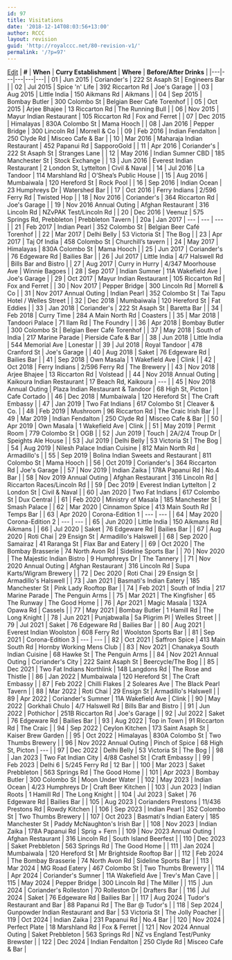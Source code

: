 ```yaml
---
id: 97
title: Visitations
date: '2018-12-14T08:03:56+13:00'
author: RCCC
layout: revision
guid: 'http://royalccc.net/80-revision-v1/'
permalink: '/?p=97'
---
```


[Edit](http://royalccc.net/wp-admin/admin.php?page=tablepress&action=edit&table_id=1)
| **\#** | **When** | **Curry Establishment** | **Where** | **Before/After Drinks** |
|---|---|---|---|---|
| 01 | Jun 2015 | Coriander's | 222 St Asaph St | Engineers Bar |
| 02 | Jul 2015 | Spice 'n' Life | 392 Riccarton Rd | Joe's Garage |
| 03 | Aug 2015 | Little India | 150 Aikmans Rd | Aikmans |
| 04 | Sep 2015 | Bombay Butler | 300 Colombo St | Belgian Beer Café Torenhof |
| 05 | Oct 2015 | Arjee Bhajee | 13 Riccarton Rd | The Running Bull |
| 06 | Nov 2015 | Mayur Indian Restaurant | 105 Riccarton Rd | Fox and Ferret |
| 07 | Dec 2015 | Himalayas | 830A Colombo St | Mama Hooch |
| 08 | Jan 2016 | Pepper Bridge | 300 Lincoln Rd | Morrell &amp; Co |
| 09 | Feb 2016 | Indian Fendalton | 250 Clyde Rd | Misceo Cafe &amp; Bar |
| 10 | Mar 2016 | Maharaja Indian Restaurant | 452 Papanui Rd | SapporoGold |
| 11 | Apr 2016 | Coriander's | 222 St Asaph St | Stranges Lane |
| 12 | May 2016 | Indian Sumner CBD | 185 Manchester St | Stock Exchange |
| 13 | Jun 2016 | Everest Indian Restaurant | 2 London St, Lyttelton | Civil &amp; Naval |
| 14 | Jul 2016 | La Tandoor | 114 Marshland Rd | O’Shea’s Public House |
| 15 | Aug 2016 | Mumbaiwala | 120 Hereford St | Rock Pool |
| 16 | Sep 2016 | Indian Ocean | 23 Humphreys Dr | Watershed Bar |
| 17 | Oct 2016 | Ferry Indians | 2/596 Ferry Rd | Twisted Hop |
| 18 | Nov 2016 | Coriander's | 364 Riccarton Rd | Joe's Garage |
| 19 | Nov 2016 Annual Outing | Afghan Restaurant | 316 Lincoln Rd | NZvPAK Test/Lincoln Rd |
| 20 | Dec 2016 | Veenuz | 575 Springs Rd, Prebbleton | Prebbleton Tavern |
| 20a | Jan 2017 | --- | --- | --- |
| 21 | Feb 2017 | Indian Pearl | 352 Colombo St | Belgian Beer Café Torenhof |
| 22 | Mar 2017 | Delhi Belly | 53 Victoria St | The Bog |
| 23 | Apr 2017 | Taj Of India | 458 Colombo St | Churchill’s tavern |
| 24 | May 2017 | Himalayas | 830A Colombo St | Mama Hooch |
| 25 | Jun 2017 | Coriander's | 76 Edgeware Rd | Bailies Bar |
| 26 | Jul 2017 | Little India | 4/7 Halswell Rd | Bills Bar and Bistro |
| 27 | Aug 2017 | Curry in Hurry | 4/347 Moorhouse Ave | Winnie Bagoes |
| 28 | Sep 2017 | Indian Sumner | 11A Wakefield Ave | Joe's Garage |
| 29 | Oct 2017 | Mayur Indian Restaurant | 105 Riccarton Rd | Fox and Ferret |
| 30 | Nov 2017 | Pepper Bridge | 300 Lincoln Rd | Morrell &amp; Co |
| 31 | Nov 2017 Annual Outing | Indian Pearl | 352 Colombo St | Tai Tapu Hotel / Welles Street |
| 32 | Dec 2018 | Mumbaiwala | 120 Hereford St | Fat Eddies |
| 33 | Jan 2018 | Coriander's | 222 St Asaph St | Baretta Bar |
| 34 | Feb 2018 | Curry Time | 284 A Main North Rd | Coasters |
| 35 | Mar 2018 | Tandoori Palace | 71 Ilam Rd | The Foundry |
| 36 | Apr 2018 | Bombay Butler | 300 Colombo St | Belgian Beer Café Torenhof |
| 37 | May 2018 | South of India | 217 Marine Parade | Pierside Cafe &amp; Bar |
| 38 | Jun 2018 | Little India | 544 Memorial Ave | Lonestar |
| 39 | Jul 2018 | Royal Tandoor | 478 Cranford St | Joe's Garage |
| 40 | Aug 2018 | Saket | 76 Edgeware Rd | Bailies Bar |
| 41 | Sep 2018 | Own Masala | 1 Wakefield Ave | Clink |
| 42 | Oct 2018 | Ferry Indians | 2/596 Ferry Rd | The Brewery |
| 43 | Nov 2018 | Arjee Bhajee | 13 Riccarton Rd | Volstead |
| 44 | Nov 2018 Annual Outing | Kaikoura Indian Restaurant | 17 Beach Rd, Kaikoura | --- |
| 45 | Nov 2018 Annual Outing | Plaza Indian Restaurant &amp; Tandoor | 68 High St, Picton | Cafe Cortado |
| 46 | Dec 2018 | Mumbaiwala | 120 Hereford St | The Craft Embassy |
| 47 | Jan 2019 | Two Fat Indians | 617 Colombo St | Cleaver &amp; Co. |
| 48 | Feb 2019 | Mushroom | 96 Riccarton Rd | The Craic Irish Bar |
| 49 | Mar 2019 | Indian Fendalton | 250 Clyde Rd | Misceo Cafe &amp; Bar |
| 50 | Apr 2019 | Own Masala | 1 Wakefield Ave | Clink |
| 51 | May 2019 | Permit Room | 779 Colombo St | OGB |
| 52 | Jun 2019 | Touch | 2A/2/4 Troup Dr | Speights Ale House |
| 53 | Jul 2019 | Delhi Belly | 53 Victoria St | The Bog |
| 54 | Aug 2019 | Nilesh Palace Indian Cuisine | 812 Main North Rd | Armadillo's |
| 55 | Sep 2019 | Bolina Indian Sweets and Restaurant | 811 Colombo St | Mama Hooch |
| 56 | Oct 2019 | Coriander's | 364 Riccarton Rd | Joe's Garage |
| 57 | Nov 2019 | Indian Zaika | 178A Papanui Rd | No.4 Bar |
| 58 | Nov 2019 Annual Outing | Afghan Restaurant | 316 Lincoln Rd | Riccarton Races/Lincoln Rd |
| 59 | Dec 2019 | Everest Indian Lyttelton | 2 London St | Civil &amp; Naval |
| 60 | Jan 2020 | Two Fat Indians | 617 Colombo St | Dux Central |
| 61 | Feb 2020 | Ministry of Masala | 185 Manchester St | Smash Palace |
| 62 | Mar 2020 | Cinnamon Spice | 413 Main South Rd | Temps Bar |
| 63 | Apr 2020 | Corona-Edition 1 | --- | --- |
| 64 | May 2020 | Corona-Edition 2 | --- | --- |
| 65 | Jun 2020 | Little India | 150 Aikmans Rd | Aikmans |
| 66 | Jul 2020 | Saket | 76 Edgeware Rd | Bailies Bar |
| 67 | Aug 2020 | Roti Chai | 29 Ensign St | Armadillo's Halswell |
| 68 | Sep 2020 | Samairaz | 41 Raranga St | Flax Bar and Eatery |
| 69 | Oct 2020 | The Bombay Brasserie | 74 North Avon Rd | Sideline Sports Bar |
| 70 | Nov 2020 | The Majestic Indian Bistro | 9 Humphreys Dr | The Tannery |
| 71 | Nov 2020 Annual Outing | Afghan Restaurant | 316 Lincoln Rd | Supa Karts/Wigram Brewery |
| 72 | Dec 2020 | Roti Chai | 29 Ensign St | Armadillo's Halswell |
| 73 | Jan 2021 | Basmati's Indian Eatery | 185 Manchester St | Pink Lady Rooftop Bar |
| 74 | Feb 2021 | South of India | 217 Marine Parade | The Penguin Arms |
| 75 | Mar 2021 | The Kingfisher | 65 The Runway | The Good Home |
| 76 | Apr 2021 | Magic Masala | 132A Opawa Rd | Cassels |
| 77 | May 2021 | Bombay Butler | 1 Hamill Rd | The Long Knight |
| 78 | Jun 2021 | Punjabwalla | 5a Pligrim Pl | Welles Street |
| 79 | Jul 2021 | Saket | 76 Edgeware Rd | Bailies Bar |
| 80 | Aug 2021 | Everest Indian Woolston | 608 Ferry Rd | Woolston Sports Bar |
| 81 | Sep 2021 | Corona-Edition 3 | --- | --- |
| 82 | Oct 2021 | Saffron Spice | 413 Main South Rd | Hornby Working Mens Club |
| 83 | Nov 2021 | Chanakya South Indian Cuisine | 68 Hawke St | The Penguin Arms |
| 84 | Nov 2021 Annual Outing | Coriander's City | 222 Saint Asaph St | Beercycle/The Bog |
| 85 | Dec 2021 | Two Fat Indians Northlink | 148 Langdons Rd | The Rose and Thistle |
| 86 | Jan 2022 | Mumbaiwala | 120 Hereford St | The Craft Embassy |
| 87 | Feb 2022 | Chilli Flakes | 2 Soleares Ave | The Black Pearl Tavern |
| 88 | Mar 2022 | Roti Chai | 29 Ensign St | Armadillo's Halswell |
| 89 | Apr 2022 | Coriander's Sumner | 11A Wakefield Ave | Clink |
| 90 | May 2022 | Gorkhali Chulo | 4/7 Halswell Rd | Bills Bar and Bistro |
| 91 | Jun 2022 | Pothichor | 251B Riccarton Rd | Joe's Garage |
| 92 | Jul 2022 | Saket | 76 Edgeware Rd | Bailies Bar |
| 93 | Aug 2022 | Top in Town | 91 Riccarton Rd | The Craic |
| 94 | Sep 2022 | Ceylon Kitchen | 173 Saint Asaph St | Kaiser Brew Garden |
| 95 | Oct 2022 | Himalayas | 830A Colombo St | Two Thumbs Brewery |
| 96 | Nov 2022 Annual Outing | Pinch of Spice | 68 High St, Picton | --- |
| 97 | Dec 2022 | Delhi Belly | 53 Victoria St | The Bog |
| 98 | Jan 2023 | Two Fat Indian City | 4/88 Cashel St | Craft Embassy |
| 99 | Feb 2023 | Delhi 6 | 5/245 Ferry Rd | 12 Bar |
| 100 | Mar 2023 | Saket Prebbleton | 563 Springs Rd | The Good Home |
| 101 | Apr 2023 | Bombay Butler | 300 Colombo St | Moon Under Water |
| 102 | May 2023 | Indian Ocean | 4/23 Humphreys Dr | Craft Beer Kitchen |
| 103 | Jun 2023 | Indian Roots | 1 Hamill Rd | The Long Knight |
| 104 | Jul 2023 | Saket | 76 Edgeware Rd | Bailies Bar |
| 105 | Aug 2023 | Corianders Prestons | 11/436 Prestons Rd | Rowdy Kitchen |
| 106 | Sep 2023 | Indian Pearl | 352 Colombo St | Two Thumbs Brewery |
| 107 | Oct 2023 | Basmati's Indian Eatery | 185 Manchester St | Paddy McNaughton's Irish Bar |
| 108 | Nov 2023 | Indian Zaika | 178A Papanui Rd | Sprig + Fern |
| 109 | Nov 2023 Annual Outing | Afghan Restaurant | 316 Lincoln Rd | South Island Beerfest |
| 110 | Dec 2023 | Saket Prebbleton | 563 Springs Rd | The Good Home |
| 111 | Jan 2024 | Mumbaiwala | 120 Hereford St | Mr Brightside Rooftop Bar |
| 112 | Feb 2024 | The Bombay Brasserie | 74 North Avon Rd | Sideline Sports Bar |
| 113 | Mar 2024 | MG Road Eatery | 467 Colombo St | Two Thumbs Brewery |
| 114 | Apr 2024 | Coriander's Sumner | 11A Wakefield Ave | Trev's Man Cave |
| 115 | May 2024 | Pepper Bridge | 300 Lincoln Rd | The Miller |
| 115 | Jun 2024 | Coriander's Rolleston | 70 Rolleston Dr | Drafters Bar |
| 116 | Jul 2024 | Saket | 76 Edgeware Rd | Bailies Bar |
| 117 | Aug 2024 | Tudor's Restaurant and Bar | 88 Papanui Rd | The Bar @ Tudor's |
| 118 | Sep 2024 | Gunpowder Indian Restaurant and Bar | 53 Victoria St | The Jolly Poacher |
| 119 | Oct 2024 | Indian Zaika | 231 Papanui Rd | No.4 Bar |
| 120 | Nov 2024 | Perfect Plate | 18 Marshland Rd | Fox &amp; Ferret |
| 121 | Nov 2024 Annual Outing | Saket Prebbleton | 563 Springs Rd | NZ vs England Test/Punky Brewster |
| 122 | Dec 2024 | Indian Fendalton | 250 Clyde Rd | Misceo Cafe &amp; Bar |